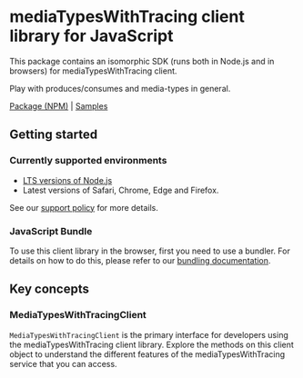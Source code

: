 # mediaTypesWithTracing client library for JavaScript

This package contains an isomorphic SDK (runs both in Node.js and in browsers) for mediaTypesWithTracing client.

Play with produces/consumes and media-types in general.

[Package (NPM)](https://www.npmjs.com/package/@msinternal/media-types-service-tracing) |
[Samples](https://github.com/Azure-Samples/azure-samples-js-management)

## Getting started

### Currently supported environments

- [LTS versions of Node.js](https://nodejs.org/about/releases/)
- Latest versions of Safari, Chrome, Edge and Firefox.

See our [support policy](https://github.com/Azure/azure-sdk-for-js/blob/main/SUPPORT.md) for more details.





### JavaScript Bundle
To use this client library in the browser, first you need to use a bundler. For details on how to do this, please refer to our [bundling documentation](https://aka.ms/AzureSDKBundling).

## Key concepts

### MediaTypesWithTracingClient

`MediaTypesWithTracingClient` is the primary interface for developers using the mediaTypesWithTracing client library. Explore the methods on this client object to understand the different features of the mediaTypesWithTracing service that you can access.

